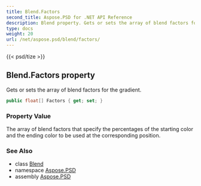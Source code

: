 ```yaml
---
title: Blend.Factors
second_title: Aspose.PSD for .NET API Reference
description: Blend property. Gets or sets the array of blend factors for the gradient
type: docs
weight: 20
url: /net/aspose.psd/blend/factors/
---
```

{{< psd/tize >}}
## Blend.Factors property

Gets or sets the array of blend factors for the gradient.

```csharp
public float[] Factors { get; set; }
```

### Property Value

The array of blend factors that specify the percentages of the starting color and the ending color to be used at the corresponding position.

### See Also

* class [Blend](../)
* namespace [Aspose.PSD](../../../aspose.psd/)
* assembly [Aspose.PSD](../../../)


